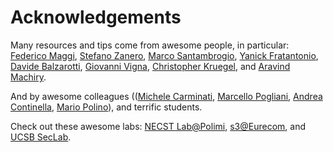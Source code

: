 # Acknowledgements
Many resources and tips come from awesome people, in particular: [Federico Maggi](https://maggi.cc/), [Stefano Zanero](http://zanero.org/), [Marco Santambrogio](http://home.deib.polimi.it/santambr/), [Yanick Fratantonio](http://www.s3.eurecom.fr/~yanick/), [Davide Balzarotti](http://s3.eurecom.fr/~balzarot/), [Giovanni Vigna](https://www.cs.ucsb.edu/~vigna/), [Christopher Kruegel](http://www.cs.ucsb.edu/~chris/), and [Aravind Machiry](https://machiry.github.io/).

And by awesome colleagues (([Michele Carminati](https://dblp.org/pers/hd/c/Carminati:Michele), [Marcello Pogliani](https://twitter.com/mapogli/), [Andrea Continella](https://conand.me/), [Mario Polino](https://jinblack.it/)), and terrific students.

Check out these awesome labs: [NECST Lab@Polimi](https://necst.it/), [s3@Eurecom](http://www.s3.eurecom.fr/), and [UCSB SecLab](https://seclab.cs.ucsb.edu/).

